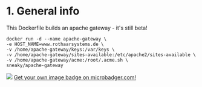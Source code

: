 # 1. General info

This Dockerfile builds an apache gateway - it's still beta!

	docker run -d --name apache-gateway \
	-e HOST_NAME=www.rothaarsystems.de \
	-v /home/apache-gateway/keys:/var/keys \
	-v /home/apache-gateway/sites-available:/etc/apache2/sites-available \
	-v /home/apache-gateway/acme:/root/.acme.sh \
	sneaky/apache-gateway

[![](https://images.microbadger.com/badges/image/sneaky/apache-gateway.svg)](https://microbadger.com/images/sneaky/apache-gateway "Get your own image badge on microbadger.com") [Get your own image badge on microbadger.com!](https://microbadger.com)